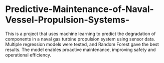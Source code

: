 # Predictive-Maintenance-of-Naval-Vessel-Propulsion-Systems-
This is a project that uses machine learning to predict the degradation of components in a naval gas turbine propulsion system using sensor data. Multiple regression models were tested, and Random Forest gave the best results. The model enables proactive maintenance, improving safety and operational efficiency.
